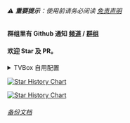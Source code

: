 ###### ⚠️ **重要提示**：使用前请务必阅读 [免责声明](.github/DISCLAIMER.md)

#### 群组里有 Github 通知 [频道](https://t.me/clun_tz) / [群组](https://t.me/clun_top)

#### 欢迎 Star 及 PR。


<details>
<summary>TVBox 自用配置</summary>

| 文件名 | 说明 |
| - | - |
| box.json | 自用 |
| jsm.json | PG |
| api.json | 饭总 |

```自用
https://clun.top/box.json
```

```PG
https://clun.top/jsm.json
```

```饭总
https://clun.top/api.json
```

</details>

[![Star History Chart](https://api.star-history.com/svg?repos=cluntop/cluntop.github.io&type=Date)](https://www.star-history.com/#cluntop/cluntop.github.io&Date)

<a href="https://www.star-history.com/#cluntop/cluntop.github.io&Timeline">
 <picture>
   <source media="(prefers-color-scheme: dark)" srcset="https://api.star-history.com/svg?repos=cluntop/cluntop.github.io&type=Timeline&theme=dark" />
   <source media="(prefers-color-scheme: light)" srcset="https://api.star-history.com/svg?repos=cluntop/cluntop.github.io&type=Timeline" />
   <img alt="Star History Chart" src="https://api.star-history.com/svg?repos=cluntop/cluntop.github.io&type=Timeline" />
 </picture>
</a>

###### [备份文档](.github/test.md)
